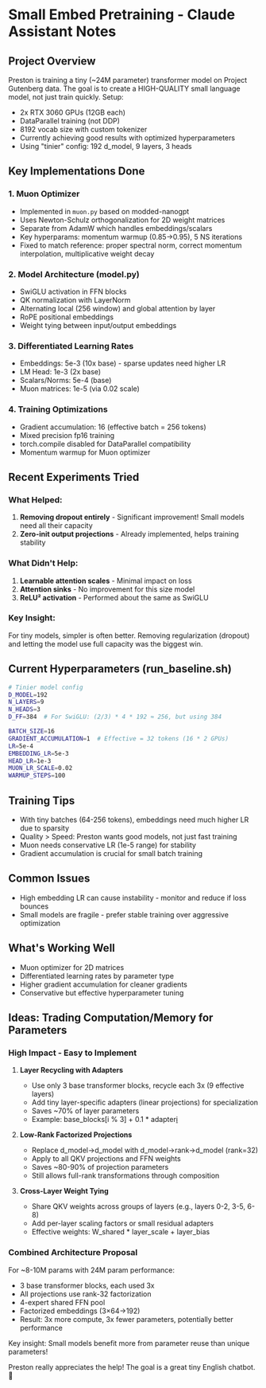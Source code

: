 # Small Embed Pretraining - Claude Assistant Notes

## Project Overview
Preston is training a tiny (~24M parameter) transformer model on Project Gutenberg data. The goal is to create a HIGH-QUALITY small language model, not just train quickly. Setup:
- 2x RTX 3060 GPUs (12GB each)
- DataParallel training (not DDP)
- 8192 vocab size with custom tokenizer
- Currently achieving good results with optimized hyperparameters
- Using "tinier" config: 192 d_model, 9 layers, 3 heads

## Key Implementations Done

### 1. Muon Optimizer
- Implemented in `muon.py` based on modded-nanogpt
- Uses Newton-Schulz orthogonalization for 2D weight matrices
- Separate from AdamW which handles embeddings/scalars
- Key hyperparams: momentum warmup (0.85→0.95), 5 NS iterations
- Fixed to match reference: proper spectral norm, correct momentum interpolation, multiplicative weight decay

### 2. Model Architecture (model.py)
- SwiGLU activation in FFN blocks
- QK normalization with LayerNorm
- Alternating local (256 window) and global attention by layer
- RoPE positional embeddings
- Weight tying between input/output embeddings

### 3. Differentiated Learning Rates
- Embeddings: 5e-3 (10x base) - sparse updates need higher LR
- LM Head: 1e-3 (2x base)
- Scalars/Norms: 5e-4 (base)
- Muon matrices: 1e-5 (via 0.02 scale)

### 4. Training Optimizations
- Gradient accumulation: 16 (effective batch = 256 tokens)
- Mixed precision fp16 training
- torch.compile disabled for DataParallel compatibility
- Momentum warmup for Muon optimizer

## Recent Experiments Tried

### What Helped:
1. **Removing dropout entirely** - Significant improvement! Small models need all their capacity
2. **Zero-init output projections** - Already implemented, helps training stability

### What Didn't Help:
1. **Learnable attention scales** - Minimal impact on loss
2. **Attention sinks** - No improvement for this size model
3. **ReLU² activation** - Performed about the same as SwiGLU

### Key Insight:
For tiny models, simpler is often better. Removing regularization (dropout) and letting the model use full capacity was the biggest win.

## Current Hyperparameters (run_baseline.sh)
```bash
# Tinier model config
D_MODEL=192
N_LAYERS=9
N_HEADS=3
D_FF=384  # For SwiGLU: (2/3) * 4 * 192 ≈ 256, but using 384

BATCH_SIZE=16
GRADIENT_ACCUMULATION=1  # Effective = 32 tokens (16 * 2 GPUs)
LR=5e-4
EMBEDDING_LR=5e-3
HEAD_LR=1e-3
MUON_LR_SCALE=0.02
WARMUP_STEPS=100
```

## Training Tips
- With tiny batches (64-256 tokens), embeddings need much higher LR due to sparsity
- Quality > Speed: Preston wants good models, not just fast training
- Muon needs conservative LR (1e-5 range) for stability
- Gradient accumulation is crucial for small batch training

## Common Issues
- High embedding LR can cause instability - monitor and reduce if loss bounces
- Small models are fragile - prefer stable training over aggressive optimization

## What's Working Well
- Muon optimizer for 2D matrices
- Differentiated learning rates by parameter type  
- Higher gradient accumulation for cleaner gradients
- Conservative but effective hyperparameter tuning

## Ideas: Trading Computation/Memory for Parameters

### High Impact - Easy to Implement
1. **Layer Recycling with Adapters**
   - Use only 3 base transformer blocks, recycle each 3x (9 effective layers)
   - Add tiny layer-specific adapters (linear projections) for specialization
   - Saves ~70% of layer parameters
   - Example: base_blocks[i % 3] + 0.1 * adapter[i](x)

2. **Low-Rank Factorized Projections**
   - Replace d_model→d_model with d_model→rank→d_model (rank=32)
   - Apply to all QKV projections and FFN weights
   - Saves ~80-90% of projection parameters
   - Still allows full-rank transformations through composition

3. **Cross-Layer Weight Tying**
   - Share QKV weights across groups of layers (e.g., layers 0-2, 3-5, 6-8)
   - Add per-layer scaling factors or small residual adapters
   - Effective weights: W_shared * layer_scale + layer_bias


### Combined Architecture Proposal
For ~8-10M params with 24M param performance:
- 3 base transformer blocks, each used 3x
- All projections use rank-32 factorization
- 4-expert shared FFN pool
- Factorized embeddings (3×64→192)
- Result: 3x more compute, 3x fewer parameters, potentially better performance

Key insight: Small models benefit more from parameter reuse than unique parameters!

Preston really appreciates the help! The goal is a great tiny English chatbot. 🤖
